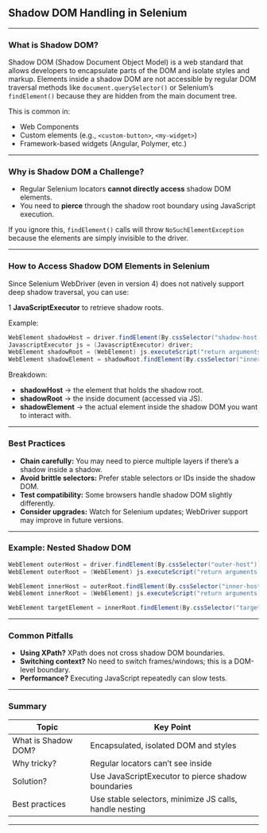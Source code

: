 
## Shadow DOM Handling in Selenium

---

###  What is Shadow DOM?

Shadow DOM (Shadow Document Object Model) is a web standard that allows developers to encapsulate parts of the DOM and isolate styles and markup. Elements inside a shadow DOM are not accessible by regular DOM traversal methods like `document.querySelector()` or Selenium’s `findElement()` because they are hidden from the main document tree.

This is common in:
- Web Components
- Custom elements (e.g., `<custom-button>`, `<my-widget>`)
- Framework-based widgets (Angular, Polymer, etc.)

---

###  Why is Shadow DOM a Challenge?

- Regular Selenium locators **cannot directly access** shadow DOM elements.  
- You need to **pierce** through the shadow root boundary using JavaScript execution.

If you ignore this, `findElement()` calls will throw `NoSuchElementException` because the elements are simply invisible to the driver.

---

###  How to Access Shadow DOM Elements in Selenium

Since Selenium WebDriver (even in version 4) does not natively support deep shadow traversal, you can use:

1 **JavaScriptExecutor** to retrieve shadow roots.

Example:
```java
WebElement shadowHost = driver.findElement(By.cssSelector("shadow-host-selector"));
JavascriptExecutor js = (JavascriptExecutor) driver;
WebElement shadowRoot = (WebElement) js.executeScript("return arguments[0].shadowRoot", shadowHost);
WebElement shadowElement = shadowRoot.findElement(By.cssSelector("inner-element-selector"));
```

 Breakdown:
- **shadowHost** → the element that holds the shadow root.
- **shadowRoot** → the inside document (accessed via JS).
- **shadowElement** → the actual element inside the shadow DOM you want to interact with.

---

###  Best Practices

- **Chain carefully:** You may need to pierce multiple layers if there’s a shadow inside a shadow.
- **Avoid brittle selectors:** Prefer stable selectors or IDs inside the shadow DOM.
- **Test compatibility:** Some browsers handle shadow DOM slightly differently.
- **Consider upgrades:** Watch for Selenium updates; WebDriver support may improve in future versions.

---

###  Example: Nested Shadow DOM

```java
WebElement outerHost = driver.findElement(By.cssSelector("outer-host"));
WebElement outerRoot = (WebElement) js.executeScript("return arguments[0].shadowRoot", outerHost);

WebElement innerHost = outerRoot.findElement(By.cssSelector("inner-host"));
WebElement innerRoot = (WebElement) js.executeScript("return arguments[0].shadowRoot", innerHost);

WebElement targetElement = innerRoot.findElement(By.cssSelector("target-element"));
```

---

###  Common Pitfalls

- **Using XPath?** XPath does not cross shadow DOM boundaries.
- **Switching context?** No need to switch frames/windows; this is a DOM-level boundary.
- **Performance?** Executing JavaScript repeatedly can slow tests.

---

###  Summary

| Topic                | Key Point                                              |
|----------------------|--------------------------------------------------------|
| What is Shadow DOM?  | Encapsulated, isolated DOM and styles                  |
| Why tricky?          | Regular locators can’t see inside                      |
| Solution?           | Use JavaScriptExecutor to pierce shadow boundaries      |
| Best practices      | Use stable selectors, minimize JS calls, handle nesting |
---

